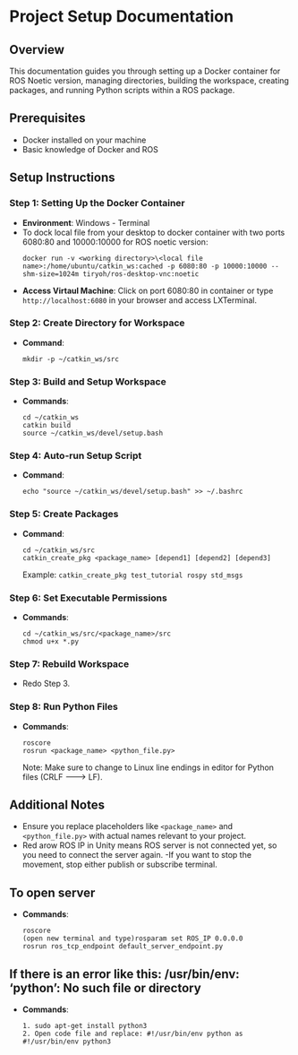 
# Project Setup Documentation

## Overview
This documentation guides you through setting up a Docker container for ROS Noetic version, managing directories, building the workspace, creating packages, and running Python scripts within a ROS package.

## Prerequisites
- Docker installed on your machine
- Basic knowledge of Docker and ROS

## Setup Instructions

### Step 1: Setting Up the Docker Container
- **Environment**: Windows - Terminal 
- To dock local file from your desktop to docker container with two ports 6080:80 and 10000:10000 for ROS noetic version:
  ```
  docker run -v <working directory>\<local file name>:/home/ubuntu/catkin_ws:cached -p 6080:80 -p 10000:10000 --shm-size=1024m tiryoh/ros-desktop-vnc:noetic
  ```
- **Access Virtaul Machine**: Click on port 6080:80 in container or type `http://localhost:6080` in your browser and access LXTerminal.

### Step 2: Create Directory for Workspace
- **Command**:
  ```
  mkdir -p ~/catkin_ws/src
  ```

### Step 3: Build and Setup Workspace
- **Commands**:
  ```
  cd ~/catkin_ws
  catkin build
  source ~/catkin_ws/devel/setup.bash
  ```

### Step 4: Auto-run Setup Script
- **Command**:
  ```
  echo "source ~/catkin_ws/devel/setup.bash" >> ~/.bashrc
  ```

### Step 5: Create Packages
- **Command**:
  ```
  cd ~/catkin_ws/src
  catkin_create_pkg <package_name> [depend1] [depend2] [depend3]
  ```
  Example: `catkin_create_pkg test_tutorial rospy std_msgs`

### Step 6: Set Executable Permissions
- **Commands**:
  ```
  cd ~/catkin_ws/src/<package_name>/src
  chmod u+x *.py
  ```

### Step 7: Rebuild Workspace
- Redo Step 3.

### Step 8: Run Python Files
- **Commands**:
  ```
  roscore
  rosrun <package_name> <python_file.py>
  ```
  Note: Make sure to change to Linux line endings in editor for Python files (CRLF ---> LF).

## Additional Notes
- Ensure you replace placeholders like `<package_name>` and `<python_file.py>` with actual names relevant to your project.
- Red arow ROS IP in Unity means ROS server is not connected yet, so you need to connect the server again.
-If you want to stop the movement, stop either publish or subscribe terminal.

## To open server
- **Commands**:
  ```
  roscore
  (open new terminal and type)rosparam set ROS_IP 0.0.0.0
  rosrun ros_tcp_endpoint default_server_endpoint.py 
  ```
## If there is an error like this: /usr/bin/env: ‘python’: No such file or directory 
- **Commands**:
  ```
  1. sudo apt-get install python3 
  2. Open code file and replace: #!/usr/bin/env python as #!/usr/bin/env python3  
  ```
